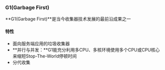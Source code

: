 ### G1(Garbage First)  ###
**G1(Garbage First)**是当今收集器技术发展的最前沿成果之一

#### 特性 ####
* 面向服务端应用的垃圾收集器
* **并行与并发：**G1能充分利用多CPU、多核环境使用多个CPU或CPU核心来缩短Stop-The-World停顿时间
* 分代收集